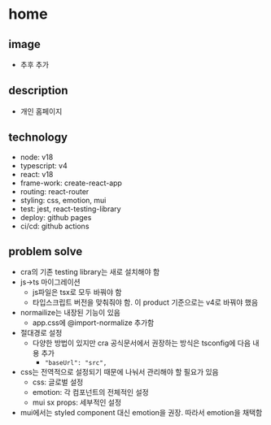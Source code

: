 # home

## image
- 추후 추가

## description
- 개인 홈페이지

## technology
- node: v18
- typescript: v4
- react: v18
- frame-work: create-react-app
- routing: react-router
- styling: css, emotion, mui
- test: jest, react-testing-library
- deploy: github pages
- ci/cd: github actions

## problem solve
- cra의 기존 testing library는 새로 설치해야 함
- js->ts 마이그레이션
    - js파일은 tsx로 모두 바꿔야 함
    - 타입스크립트 버전을 맞춰줘야 함. 이 product 기준으로는 v4로 바꿔야 했음
- normailize는 내장된 기능이 있음
    - app.css에 @import-normalize 추가함
- 절대경로 설정
    - 다양한 방법이 있지만 cra 공식문서에서 권장하는 방식은 tsconfig에 다음 내용 추가
        - `"baseUrl": "src",`
- css는 전역적으로 설정되기 때문에 나눠서 관리해야 할 필요가 있음
    - css: 글로벌 설정
    - emotion: 각 컴포넌트의 전체적인 설정
    - mui sx props: 세부적인 설정
- mui에서는 styled component 대신 emotion을 권장. 따라서 emotion을 채택함